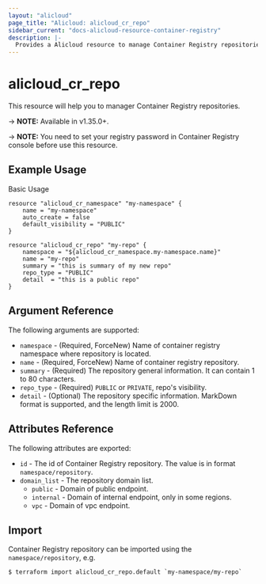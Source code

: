 ```yaml
---
layout: "alicloud"
page_title: "Alicloud: alicloud_cr_repo"
sidebar_current: "docs-alicloud-resource-container-registry"
description: |-
  Provides a Alicloud resource to manage Container Registry repositories.
---
```


# alicloud\_cr\_repo

This resource will help you to manager Container Registry repositories.

-> **NOTE:** Available in v1.35.0+.

-> **NOTE:** You need to set your registry password in Container Registry console before use this resource.

## Example Usage

Basic Usage

```
resource "alicloud_cr_namespace" "my-namespace" {
    name = "my-namespace"
    auto_create = false
    default_visibility = "PUBLIC"
}

resource "alicloud_cr_repo" "my-repo" {
    namespace = "${alicloud_cr_namespace.my-namespace.name}"
    name = "my-repo"
    summary = "this is summary of my new repo"
    repo_type = "PUBLIC"
    detail  = "this is a public repo"
}
```

## Argument Reference

The following arguments are supported:

* `namespace` - (Required, ForceNew) Name of container registry namespace where repository is located.
* `name` - (Required, ForceNew) Name of container registry repository.
* `summary` - (Required) The repository general information. It can contain 1 to 80 characters.
* `repo_type` - (Required) `PUBLIC` or `PRIVATE`, repo's visibility.
* `detail` - (Optional) The repository specific information. MarkDown format is supported, and the length limit is 2000.

## Attributes Reference

The following attributes are exported:

* `id` - The id of Container Registry repository. The value is in format `namespace/repository`.
* `domain_list` - The repository domain list.
  * `public` - Domain of public endpoint.
  * `internal` - Domain of internal endpoint, only in some regions.
  * `vpc` - Domain of vpc endpoint.

## Import

Container Registry repository can be imported using the `namespace/repository`, e.g.

```
$ terraform import alicloud_cr_repo.default `my-namespace/my-repo`
```